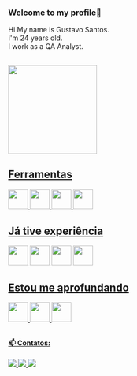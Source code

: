 ### Welcome to my profile👋
<div>
Hi My name is Gustavo Santos. </br>
I'm 24 years old. </br>
I work as a QA Analyst.
</div>

##


<div>
<a href="https://github.com/gustavodb-ctrl">
<!-- 
<img loading="lazy" height="180em" src="https://github-readme-stats.vercel.app/api/top-langs/?username=gustavodb-ctrl&layout=compact&langs_count=7&theme=dracula"/> 
-->
<img loading="lazy" height="180em" src="https://github-readme-stats.vercel.app/api?username=gustavodb-ctrl&show_icons=true&theme=dracula&include_all_commits=true&count_private=true"/>
</div>

## Ferramentas 

<img loading="lazy" src="https://cdn.jsdelivr.net/gh/devicons/devicon@latest/icons/microsoftsqlserver/microsoftsqlserver-original.svg" width="40" height="40"/>       
<img loading="lazy" src="https://cdn.jsdelivr.net/gh/devicons/devicon@latest/icons/git/git-original.svg" width="40" height="40"/>
<img loading="lazy" src="https://cdn.jsdelivr.net/gh/devicons/devicon@latest/icons/gitlab/gitlab-original.svg" width="40" height="40"/>
<img loading="lazy" src="https://cdn.jsdelivr.net/gh/devicons/devicon@latest/icons/vscode/vscode-original.svg"  width="40" height="40"/>
          

## Já tive experiência

<img loading="lazy" src="https://cdn.jsdelivr.net/gh/devicons/devicon@latest/icons/html5/html5-original.svg" width="40" height="40"/>
<img loading="lazy" src="https://cdn.jsdelivr.net/gh/devicons/devicon@latest/icons/c/c-original.svg" width="40" height="40"/>
<img loading="lazy" src="https://cdn.jsdelivr.net/gh/devicons/devicon@latest/icons/cplusplus/cplusplus-original.svg" width="40" height="40"/>
<img loading="lazy" src="https://cdn.jsdelivr.net/gh/devicons/devicon@latest/icons/azuresqldatabase/azuresqldatabase-original.svg" width="40" height="40"/>          

## Estou me aprofundando
<img loading="lazy" src="https://cdn.jsdelivr.net/gh/devicons/devicon@latest/icons/python/python-original.svg" width="40" height="40"/>          
<img loading="lazy" src="https://cdn.jsdelivr.net/gh/devicons/devicon@latest/icons/javascript/javascript-original.svg" width="40" height="40"/>
<img loading="lazy" src="https://cdn.jsdelivr.net/gh/devicons/devicon@latest/icons/java/java-original.svg" width="40" height="40"/>

##

#### 📫 Contatos:
<a href="https://www.linkedin.com/in/gustavodb-santos/" target="_blank">
    <img loading="lazy" src="https://img.shields.io/badge/-LinkedIn-%230077B5?style=for-the-badge&logo=linkedin&logoColor=white" target="_blank">
</a> 
<a href = "mailto:gustavodb.santos@gmail.com">
    <img loading="lazy" src="https://img.shields.io/badge/Gmail-D14836?style=for-the-badge&logo=gmail&logoColor=white" target="_blank">
</a>
<a href="https://www.instagram.com/gusttos_/" target="_blank">
    <img loading="lazy" src="https://img.shields.io/badge/-Instagram-%23E4405F?style=for-the-badge&logo=instagram&logoColor=white" target="_blank">
</a>
